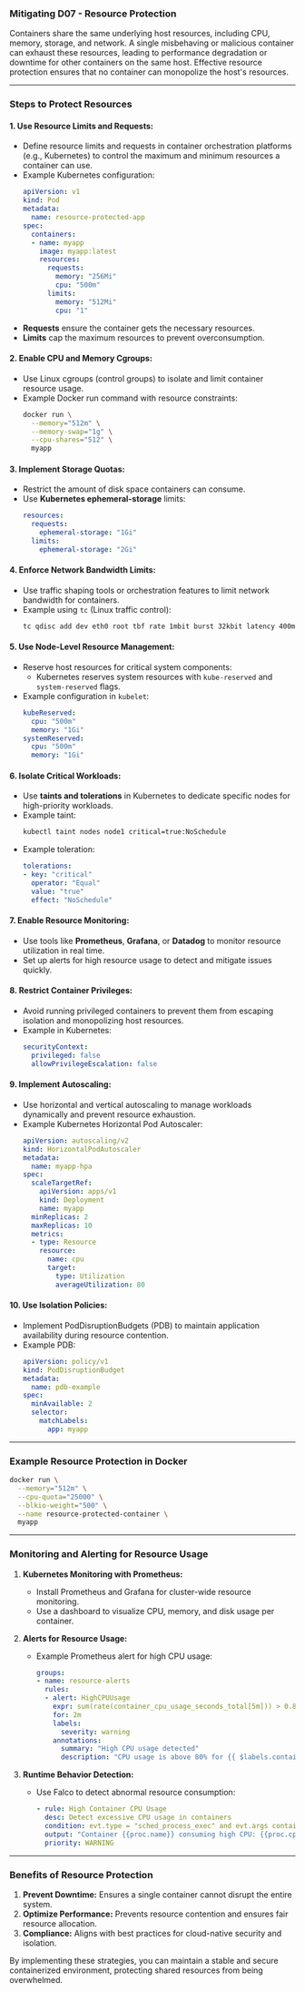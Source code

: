 ### Mitigating D07 - Resource Protection

Containers share the same underlying host resources, including CPU, memory, storage, and network. A single misbehaving or malicious container can exhaust these resources, leading to performance degradation or downtime for other containers on the same host. Effective resource protection ensures that no container can monopolize the host's resources.

---

### Steps to Protect Resources

#### 1. **Use Resource Limits and Requests:**
   - Define resource limits and requests in container orchestration platforms (e.g., Kubernetes) to control the maximum and minimum resources a container can use.
   - Example Kubernetes configuration:
     ```yaml
     apiVersion: v1
     kind: Pod
     metadata:
       name: resource-protected-app
     spec:
       containers:
       - name: myapp
         image: myapp:latest
         resources:
           requests:
             memory: "256Mi"
             cpu: "500m"
           limits:
             memory: "512Mi"
             cpu: "1"
     ```
   - **Requests** ensure the container gets the necessary resources.
   - **Limits** cap the maximum resources to prevent overconsumption.

#### 2. **Enable CPU and Memory Cgroups:**
   - Use Linux cgroups (control groups) to isolate and limit container resource usage.
   - Example Docker run command with resource constraints:
     ```bash
     docker run \
       --memory="512m" \
       --memory-swap="1g" \
       --cpu-shares="512" \
       myapp
     ```

#### 3. **Implement Storage Quotas:**
   - Restrict the amount of disk space containers can consume.
   - Use **Kubernetes ephemeral-storage** limits:
     ```yaml
     resources:
       requests:
         ephemeral-storage: "1Gi"
       limits:
         ephemeral-storage: "2Gi"
     ```

#### 4. **Enforce Network Bandwidth Limits:**
   - Use traffic shaping tools or orchestration features to limit network bandwidth for containers.
   - Example using `tc` (Linux traffic control):
     ```bash
     tc qdisc add dev eth0 root tbf rate 1mbit burst 32kbit latency 400ms
     ```

#### 5. **Use Node-Level Resource Management:**
   - Reserve host resources for critical system components:
     - Kubernetes reserves system resources with `kube-reserved` and `system-reserved` flags.
   - Example configuration in `kubelet`:
     ```yaml
     kubeReserved:
       cpu: "500m"
       memory: "1Gi"
     systemReserved:
       cpu: "500m"
       memory: "1Gi"
     ```

#### 6. **Isolate Critical Workloads:**
   - Use **taints and tolerations** in Kubernetes to dedicate specific nodes for high-priority workloads.
   - Example taint:
     ```bash
     kubectl taint nodes node1 critical=true:NoSchedule
     ```
   - Example toleration:
     ```yaml
     tolerations:
     - key: "critical"
       operator: "Equal"
       value: "true"
       effect: "NoSchedule"
     ```

#### 7. **Enable Resource Monitoring:**
   - Use tools like **Prometheus**, **Grafana**, or **Datadog** to monitor resource utilization in real time.
   - Set up alerts for high resource usage to detect and mitigate issues quickly.

#### 8. **Restrict Container Privileges:**
   - Avoid running privileged containers to prevent them from escaping isolation and monopolizing host resources.
   - Example in Kubernetes:
     ```yaml
     securityContext:
       privileged: false
       allowPrivilegeEscalation: false
     ```

#### 9. **Implement Autoscaling:**
   - Use horizontal and vertical autoscaling to manage workloads dynamically and prevent resource exhaustion.
   - Example Kubernetes Horizontal Pod Autoscaler:
     ```yaml
     apiVersion: autoscaling/v2
     kind: HorizontalPodAutoscaler
     metadata:
       name: myapp-hpa
     spec:
       scaleTargetRef:
         apiVersion: apps/v1
         kind: Deployment
         name: myapp
       minReplicas: 2
       maxReplicas: 10
       metrics:
       - type: Resource
         resource:
           name: cpu
           target:
             type: Utilization
             averageUtilization: 80
     ```

#### 10. **Use Isolation Policies:**
   - Implement PodDisruptionBudgets (PDB) to maintain application availability during resource contention.
   - Example PDB:
     ```yaml
     apiVersion: policy/v1
     kind: PodDisruptionBudget
     metadata:
       name: pdb-example
     spec:
       minAvailable: 2
       selector:
         matchLabels:
           app: myapp
     ```

---

### Example Resource Protection in Docker

```bash
docker run \
  --memory="512m" \
  --cpu-quota="25000" \
  --blkio-weight="500" \
  --name resource-protected-container \
  myapp
```

---

### Monitoring and Alerting for Resource Usage

1. **Kubernetes Monitoring with Prometheus:**
   - Install Prometheus and Grafana for cluster-wide resource monitoring.
   - Use a dashboard to visualize CPU, memory, and disk usage per container.

2. **Alerts for Resource Usage:**
   - Example Prometheus alert for high CPU usage:
     ```yaml
     groups:
     - name: resource-alerts
       rules:
       - alert: HighCPUUsage
         expr: sum(rate(container_cpu_usage_seconds_total[5m])) > 0.8
         for: 2m
         labels:
           severity: warning
         annotations:
           summary: "High CPU usage detected"
           description: "CPU usage is above 80% for {{ $labels.container }}"
     ```

3. **Runtime Behavior Detection:**
   - Use Falco to detect abnormal resource consumption:
     ```yaml
     - rule: High Container CPU Usage
       desc: Detect excessive CPU usage in containers
       condition: evt.type = "sched_process_exec" and evt.args contains "CPU" and proc.cpu > 80
       output: "Container {{proc.name}} consuming high CPU: {{proc.cpu}}%"
       priority: WARNING
     ```

---

### Benefits of Resource Protection

1. **Prevent Downtime:** Ensures a single container cannot disrupt the entire system.
2. **Optimize Performance:** Prevents resource contention and ensures fair resource allocation.
3. **Compliance:** Aligns with best practices for cloud-native security and isolation.

By implementing these strategies, you can maintain a stable and secure containerized environment, protecting shared resources from being overwhelmed.